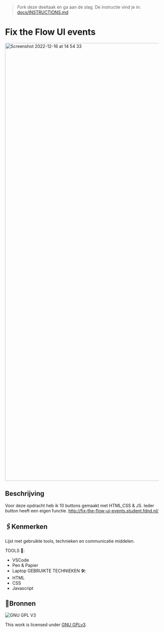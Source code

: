 > _Fork_ deze deeltaak en ga aan de slag. De instructie vind je in: [docs/INSTRUCTIONS.md](docs/INSTRUCTIONS.md)

# Fix the Flow UI events

<img width="1430" alt="Screenshot 2022-12-16 at 14 54 33" src="https://user-images.githubusercontent.com/94745953/208113506-d2cbf7da-b523-46e0-a807-9dca22c1ef28.png">

## Beschrijving
Voor deze opdracht heb ik 10 buttons gemaakt met HTML,CSS & JS. Ieder button heeft een eigen functie. 
http://fix-the-flow-ui-events.student.fdnd.nl/

## 🖇Kenmerken
Lijst met gebruikte tools, technieken en communicatie middelen.

TOOLS 🧰:
- VSCode
- Pen & Papier
- Laptop
GEBRUIKTE TECHNIEKEN 🛠️:
- HTML
- CSS
- Javascript 

## 📌Bronnen




![GNU GPL V3](https://www.gnu.org/graphics/gplv3-127x51.png)

This work is licensed under [GNU GPLv3](./LICENSE).
